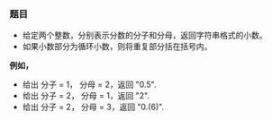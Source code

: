 ### 题目
* 给定两个整数，分别表示分数的分子和分母，返回字符串格式的小数。
* 如果小数部分为循环小数，则将重复部分括在括号内。

**例如，**
* 给出 分子 = 1， 分母 = 2，返回 "0.5".
* 给出 分子 = 2， 分母 = 1，返回 "2".
* 给出 分子 = 2， 分母 = 3，返回 "0.(6)".
